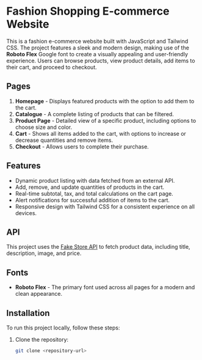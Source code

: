 # Fashion Shopping E-commerce Website

This is a fashion e-commerce website built with JavaScript and Tailwind CSS. The project features a sleek and modern design, making use of the **Roboto Flex** Google font to create a visually appealing and user-friendly experience. Users can browse products, view product details, add items to their cart, and proceed to checkout.

## Pages

1. **Homepage** - Displays featured products with the option to add them to the cart.
2. **Catalogue** - A complete listing of products that can be filtered.
3. **Product Page** - Detailed view of a specific product, including options to choose size and color.
4. **Cart** - Shows all items added to the cart, with options to increase or decrease quantities and remove items.
5. **Checkout** - Allows users to complete their purchase.

## Features

- Dynamic product listing with data fetched from an external API.
- Add, remove, and update quantities of products in the cart.
- Real-time subtotal, tax, and total calculations on the cart page.
- Alert notifications for successful addition of items to the cart.
- Responsive design with Tailwind CSS for a consistent experience on all devices.

## API

This project uses the [Fake Store API](https://fakestoreapi.com/) to fetch product data, including title, description, image, and price.

## Fonts

- **Roboto Flex** - The primary font used across all pages for a modern and clean appearance. 

## Installation

To run this project locally, follow these steps:

1. Clone the repository:
   ```bash
   git clone <repository-url>
